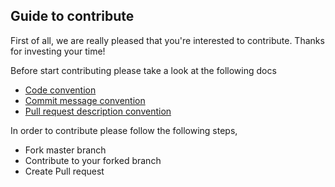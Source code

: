 ## Guide to contribute 
First of all, we are really pleased that you're interested to contribute. Thanks for investing your time!

Before start contributing please take a look at the following docs
- [Code convention ](code-convention.md) 
- [Commit message convention](commit-message-convention.md)
- [Pull request description convention](pull-request-description-convention.md)

In order to contribute please follow the following steps,
 - Fork master branch
 - Contribute to your forked branch
 - Create Pull request
